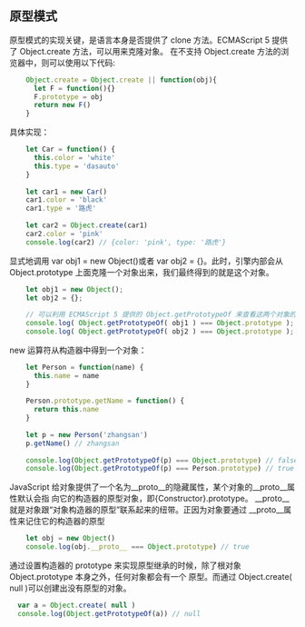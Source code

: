 ## 原型模式
原型模式的实现关键，是语言本身是否提供了 clone 方法。ECMAScript 5 提供了 Object.create 方法，可以用来克隆对象。
在不支持 Object.create 方法的浏览器中，则可以使用以下代码:
```js
    Object.create = Object.create || function(obj){ 
      let F = function(){}
      F.prototype = obj
      return new F()
    }
```

具体实现：
```js
    let Car = function() {
      this.color = 'white'
      this.type = 'dasauto'
    }
    
    let car1 = new Car()
    car1.color = 'black'
    car1.type = '路虎'
    
    let car2 = Object.create(car1)
    car2.color = 'pink'
    console.log(car2) // {color: 'pink', type: '路虎'}
```
显式地调用 var obj1 = new Object()或者 var obj2 = {}。此时，引擎内部会从 Object.prototype 上面克隆一个对象出来，我们最终得到的就是这个对象。
```js
    let obj1 = new Object(); 
    let obj2 = {};
    
    // 可以利用 ECMAScript 5 提供的 Object.getPrototypeOf 来查看这两个对象的原型: 
    console.log( Object.getPrototypeOf( obj1 ) === Object.prototype ); // 输出:true
    console.log( Object.getPrototypeOf( obj2 ) === Object.prototype ); // 输出:true
```
new 运算符从构造器中得到一个对象：
```js
    let Person = function(name) {
      this.name = name
    }
    
    Person.prototype.getName = function() {
      return this.name
    }
    
    let p = new Person('zhangsan')
    p.getName() // zhangsan
    
    console.log(Object.getPrototypeOf(p) === Object.prototype) // false
    console.log(Object.getPrototypeOf(p) === Person.prototype) // true
```

JavaScript 给对象提供了一个名为__proto__的隐藏属性，某个对象的__proto__属性默认会指 向它的构造器的原型对象，即{Constructor}.prototype。
__proto__就是对象跟“对象构造器的原型”联系起来的纽带。正因为对象要通过 __proto__属性来记住它的构造器的原型
```js
    let obj = new Object()
    console.log(obj.__proto__ === Object.prototype) // true
```
通过设置构造器的 prototype 来实现原型继承的时候，除了根对象 Object.prototype 本身之外，任何对象都会有一个 原型。而通过 Object.create( null )可以创建出没有原型的对象。
```js
  var a = Object.create( null )
  console.log(Object.getPrototypeOf(a)) // null
```
